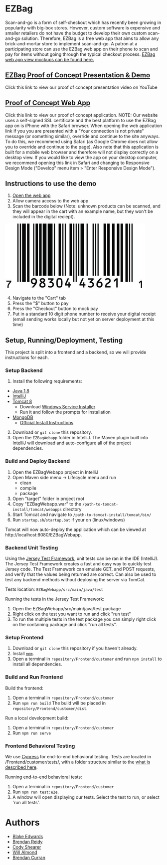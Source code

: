 # EZBag

Scan-and-go is a form of self-checkout which has recently been growing in popularity with big-box stores. 
However, custom software is expensive and smaller retailers do not have the budget to develop their own custom scan-and-go solution.
Therefore, EZBag is a free web app that aims to allow any brick-and-mortar store to implement scan-and-go. 
A patron at a participating store can use the EZBag web app on their phone to scan and pay for items without going through the typical checkout process.
[EZBag web app view mockups can be found here.](https://github.com/SCCapstone/EZBag/wiki/Requirements)


## [EZBag Proof of Concept Presentation & Demo](https://youtu.be/l9hTREqO-ws)
Click this link to view our proof of concept presentation video on YouTube

## [Proof of Concept Web App](https://blakeedwards.me:8443/EZBagWebapp/#/)
Click this link to view our proof of concept application. NOTE: Our website uses a self-signed SSL certificate and the best platform to use the EZBag app on is iPhone with the Safari browser. When opening the web application link if you you are presented with a "Your connection is not private" message (or something similar), override and continue to the site anyways. To do this, we recommend using Safari (as Google Chrome does not allow you to override and continue to the page). Also note that this application is built for a mobile web browser and therefore will not display correctly on a desktop view. If you would like to view the app on your desktop computer, we recommend opening this link in Safari and changing to Responsive Design Mode ("Develop" menu item > "Enter Responsive Design Mode").

## Instructions to use the demo
1. [Open the web app](https://blakeedwards.me:8443/EZBagWebapp/#/)
2. Allow camera access to the web app
3. Scan the barcode below (Note: unknown products can be scanned, and they will appear in the cart with an example name, but they won't be included in the digital reciept).

  ![](https://github.com/SCCapstone/EZBag/blob/master/readme/barcode_example.jpg)

4. Navigate to the "Cart" tab
5. Press the "$" button to pay
6. Press the "Checkout" button to mock pay
7. Put in a standard 10 digit phone number to receive your digital receipt (email sending works locally but not yet on server deployment at this time)


## Setup, Running/Deployment, Testing
This project is split into a frontend and a backend, so we will provide instructions for each.

### Setup Backend

1. Install the following requirements:
* [Java 1.8](https://www.oracle.com/java/technologies/javase-downloads.html)
* [IntelliJ](https://www.jetbrains.com/idea/download/#section=windows)
* [Tomcat 8](https://tomcat.apache.org/)
    * Download [Windows Service Installer](https://tomcat.apache.org/download-80.cgi)
    * Run it and follow the prompts for installation
* [MongoDB](https://www.mongodb.com/)
    * [Official Install Instructions](https://docs.mongodb.com/manual/tutorial/install-mongodb-on-windows/)

2. Download or `git clone` this repository.
3. Open the `EZBagWebapp` folder in IntelliJ. The Maven plugin built into IntelliJ will download and auto-configure all of the project dependencies.

### Build and Deploy Backend
1. Open the EZBagWebapp project in IntelliJ
2. Open Maven side menu -> Lifecycle menu and run
    - clean
    - compile
    - package
3. Open "target" folder in project root
4. Copy "EZBagWebapp.war" to the ```/path-to-tomcat-install/tomcat/webapps``` directory
5. Start Tomcat and navigate to `/path-to-tomcat-install/tomcat/bin/`
6. Run `startup.sh`/`startup.bat` if your on (linux/windows)

Tomcat will now auto-deploy the application which can be viewed at http://localhost:8080/EZBagWebapp.

### Backend Unit Testing
Using the [Jersey Test Framework](https://www.baeldung.com/jersey-test), unit tests can be ran in the IDE (IntelliJ). The Jersey Test Framework creates a fast and easy way to quickly test Jersey code. The Test Framework can emulate GET, and POST requests, and verify that the values being returned are correct. Can also be used to test any backend methods without deploying the server via TomCat.

Tests location: `EZBagWebapp/src/main/java/test`

Running the tests in the Jersey Test Framework:
1. Open the EZBagWebapp/src/main/java/test package 
2. Right click on the test you want to run and click "run test"
3. To run the multiple tests in the test package you can simply right click on the containing package and click "run all tests".

### Setup Frontend
1. Download or `git clone` this repository if you haven't already.
2. Install [`npm`](https://www.npmjs.com/get-npm).
3. Open a terminal in `repository/Frontend/customer` and run `npm install` to install all dependencies.

### Build and Run Frontend
Build the frontend:
1. Open a terminal in `repository/Frontend/customer`
2. Run `npm run build`
The build will be placed in `repository/Frontend/customer/dist`.

Run a local development build:
1. Open a terminal in `repository/Frontend/customer`
2. Run `npm run serve`

### Frontend Behavioral Testing
We use [Cypress](https://www.cypress.io/) for end-to-end behavioral testing. Tests are located in /Frontend/customer/tests/, with a folder structure similar to the [what is described here](https://docs.cypress.io/guides/core-concepts/writing-and-organizing-tests.html#Folder-Structure).

Running end-to-end behavioral tests:
1. Open a terminal in `repository/Frontend/customer`
2. Run `npm run test:e2e`.
3. A window will open displaying our tests. Select the test to run, or select 'run all tests'.


# Authors
- [Blake Edwards](mailto:blakete@email.sc.edu)
- [Brendan Reidy](mailto:bcreidy@email.sc.edu)
- [Cody Shearer](mailto:shearerc@email.sc.edu)
- [Will Almond](mailto:cwalmond@email.sc.edu)
- [Brendan Curran](mailto:bcurran@email.sc.edu)
